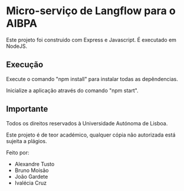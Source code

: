 # Micro-serviço de Langflow para o AIBPA

Este projeto foi construido com Express e Javascript. É executado em NodeJS.

## Execução

Execute o comando "npm install" para instalar todas as depêndencias.

Inicialize a aplicação através do comando "npm start".

## Importante

Todos os direitos reservados à Universidade Autónoma de Lisboa.

Este projeto é de teor académico, qualquer cópia não autorizada está sujeita a plágios.

Feito por:

- Alexandre Tusto
- Bruno Moisão
- João Gardete
- Ivalécia Cruz

